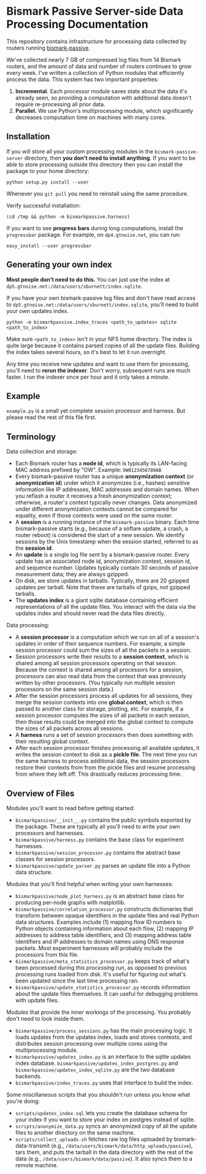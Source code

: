 Bismark Passive Server-side Data Processing Documentation
=========================================================

This repository contains infrastructure for processing data collected by
routers running [bismark-passive](https://github.com/sburnett/bismark-passive).

We've collected nearly 7 GB of compressed log files from 14 Bismark routers, and
the amount of data and number of routers continues to grow every week. I've
written a collection of Python modules that efficiently process the data. This
system has two important properties:

1. **Incremental.** Each processor module saves state about the data it's
   already seen, so providing a computation with additional data doesn't require
   re-processing all prior data.
2. **Parallel.** We use Python's multiprocessing module, which significantly
   decreases computation time on machines with many cores.

Installation
------------

If you will store all your custom processing modules in the
`bismark-passive-server` directory, then **you don't need to install anything**.
If you want to be able to store processing outside this directory then you can
install the package to your home directory:

    python setup.py install --user

Whenever you `git pull` you need to reinstall using the same procedure.

Verify successful installation:

    (cd /tmp && python -m bismarkpassive.harness)

If you want to see **progress bars** during long computations, install the
`progressbar` package. For example, on `dp4.gtnoise.net`, you can run:

    easy_install --user progressbar

Generating your own index
-------------------------

**Most people don't need to do this.** You can just use the index at
`dp5.gtnoise.net:/data/users/sburnett/index.sqlite`.

If you have your own bismark-passive log files and don't have read access to
`dp5.gtnoise.net:/data/users/sburnett/index.sqlite`, you'll need to build your
own updates index.

    python -m bismarkpassive.index_traces <path_to_updates> sqlite <path_to_index>

Make sure `<path_to_index>` isn't in your NFS home directory. The index is quite
large because it contains parsed copies of all the update files. Building the
index takes several hours, so it's best to let it run overnight.

Any time you receive new updates and want to use them for processing, you'll
need to **rerun the indexer**. Don't worry, subsequent runs are much faster. I
run the indexer once per hour and it only takes a minute.

Example
-------

`example.py` is a small yet complete session processor and harness. But please
read the rest of this file first.

Terminology
-----------

Data collection and storage:

- Each Bismark router has a **node id**, which is typically its LAN-facing MAC
  address prefixed by "OW". Example: `OW0123456789AB`
- Every bismark-passive router has a unique **anonymization context** (or
  **anonymization id**) under which it anonymizes (i.e., hashes) sensitive
  information like IP addresses, MAC addresses and domain names. When you
  reflash a router it receives a fresh anonymization context; otherwise, a
  router's context typically never changes. Data anonymized under different
  anonymization contexts cannot be compared for equality, even if those contexts
  were used on the same router.
- A **session** is a running instance of the `bismark-passive` binary. Each time
  bismark-passive starts (e.g., because of a softare update, a crash, a router
  reboot) is considered the start of a new session. We identify sessions by the
  Unix timestamp when the session started, referred to as the **session id**.
- An **update** is a single log file sent by a bismark-passive router. Every
  update has an associated node id, anonymization context, session id, and
  sequence number. Updates typically contain 30 seconds of passive measurement
  data; they are always gzipped.
- On disk, we store updates in tarballs. Typically, there are 20 gzipped
  updates per tarball. Note that these are tarballs of gzips, *not* gzipped
  tarballs.
- The **updates index** is a giant sqlite database containing efficient
  representations of all the update files. You interact with the data via the
  updates index and should never read the data files directly.

Data processing:

- A **session processor** is a computation which we run on all of a session's
  updates in order of their sequence numbers. For example, a simple session
  processor could sum the sizes of all the packets in a session.
- Session processors write their results to a **session context**, which is
  shared among all session processors operating on that session. Because the
  context is shared among all processors for a session, processors can also read
  data from the context that was previously written by other processors. (You
  typically run multiple session processors on the same session data.)
- After the session processors process all updates for all sessions, they merge
  the session contexts into one **global context**, which is then passed to
  another class for storage, plotting, etc. For example, if a session processor
  computes the sizes of all packets in each session, then those results could be
  merged into the global context to compute the sizes of all packets across all
  sessions.
- A **harness** runs a set of session processors then does something with their
  resulting global context.
- After each session processor finishes processing all available updates, it
  writes the session context to disk as a **pickle file**. The next time you run
  the same harness to process additional data, the session processors restore
  their contexts from from the pickle files and resume processing from where
  they left off. This drastically reduces processing time.

Overview of Files
-----------------

Modules you'll want to read before getting started:

- `bismarkpassive/__init__.py` contains the public symbols exported by the package. These are
  typically all you'll need to write your own processors and harnesses.
- `bismarkpassive/harness.py` contains the base class for experiment harnesses.
- `bismarkpassive/session_processor.py` contains the abstract base classes for session processors.
- `bismarkpassive/update_parser.py` parses an update file into a Python data structure.

Modules that you'll find helpful when writing your own harnesses:

- `bismarkpassive/node_plot_harness.py` is an abstract base class for producing per-node graphs with matplotlib.
- `bismarkpassive/correlation_processor.py` constructs dictionaries that transform
  between opaque identifiers in the update files and real Python data
  structures.  Examples include (1) mapping flow ID numbers to Python objects
  containing information about each flow, (2) mapping IP addresses to address
  table identifiers, and (3) mapping address table identifiers and IP addresses
  to domain names using DNS response packets. Most experiment harnesses will
  probably include the processors from this file.
- `bismarkpassive/meta_statistics_processor.py` keeps track of what's been processed
  during *this processing run*, as opposed to previous processing runs loaded
  from disk. It's useful for figuring out what's been updated since the last
  time processing ran.
- `bismarkpassive/update_statistics_processor.py` records information about the
  update files themselves. It can useful for debugging problems with update
  files.

Modules that provide the inner workings of the processing. You probably don't
need to look inside them.

- `bismarkpassive/process_sessions.py` has the main processing logic. It loads updates from
  the updates index, loads and stores contexts, and distributes session
  processing over multiple cores using the multiprocessing module.
- `bismarkpassive/updates_index.py` is an interface to the sqlite updates index
  database. `bismarkpassive/updates_index_postgres.py` and
  `bismarkpassive/updates_index_sqlite.py` are the two database backends.
- `bismarkpassive/index_traces.py` uses that interface to build the index.

Some miscillaneous scripts that you shouldn't run unless you know what you're doing:

- `scripts/updates_index.sql` lets you create the database schema for your index
  if you want to store your index on postgres instead of sqlite.
- `scripts/anonymize_data.py` syncs an anonymized copy of all the update files to
  another directory on the same machine.
- `scripts/collect_uploads.sh` fetches raw log files uploaded by bismark-data-transmit
  (e.g., `/data/users/bismark/data/http_uploads/passive`), tars them, and puts
  the tarball in the data directory with the rest of the data (e.g.,
  `/data/users/bismark/data/passive`). It also syncs them to a remote machine.

